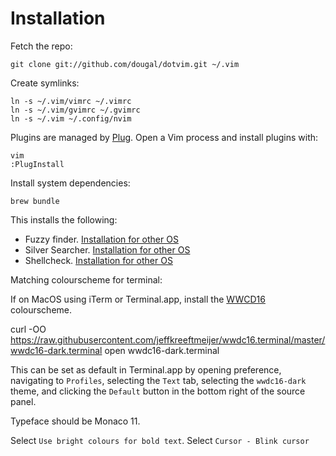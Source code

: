 # Installation

Fetch the repo:

    git clone git://github.com/dougal/dotvim.git ~/.vim

Create symlinks:

    ln -s ~/.vim/vimrc ~/.vimrc
    ln -s ~/.vim/gvimrc ~/.gvimrc
    ln -s ~/.vim ~/.config/nvim

Plugins are managed by [Plug](https://github.com/junegunn/vim-plug). Open a Vim
process and install plugins with:

    vim
    :PlugInstall

Install system dependencies:

    brew bundle

This installs the following:
  * Fuzzy finder. [Installation for other OS](https://github.com/junegunn/fzf#installation)
  * Silver Searcher. [Installation for other OS](https://github.com/ggreer/the_silver_searcher#installing)
  * Shellcheck. [Installation for other OS](https://github.com/koalaman/shellcheck#installing)

Matching colourscheme for terminal:

If on MacOS using iTerm or Terminal.app, install the
[WWCD16](https://github.com/jeffkreeftmeijer/wwdc16.terminal) colourscheme.

   curl -OO https://raw.githubusercontent.com/jeffkreeftmeijer/wwdc16.terminal/master/wwdc16-dark.terminal
   open wwdc16-dark.terminal

This can be set as default in Terminal.app by opening preference, navigating to
`Profiles`, selecting the `Text` tab, selecting the `wwdc16-dark` theme, and
clicking the `Default` button in the bottom right of the source panel.

Typeface should be Monaco 11.

Select `Use bright colours for bold text`.
Select `Cursor - Blink cursor`
